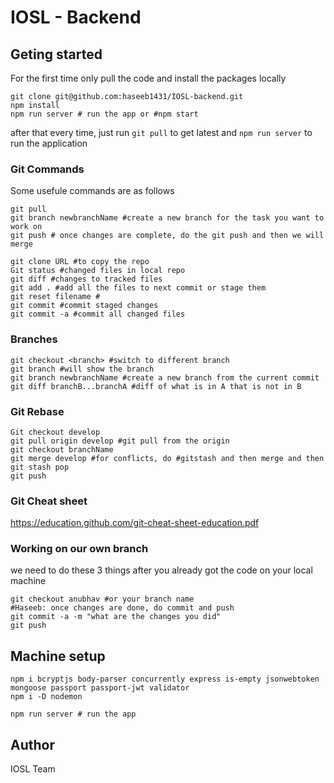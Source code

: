 # IOSL - Backend 


## Geting started

For the first time only pull the code and install the packages locally
```
git clone git@github.com:haseeb1431/IOSL-backend.git
npm install
npm run server # run the app or #npm start
```
after that every time, just run `git pull` to get latest and `npm run server` to run the application



### Git Commands
Some usefule commands are as follows
```
git pull
git branch newbranchName #create a new branch for the task you want to work on 
git push # once changes are complete, do the git push and then we will merge

git clone URL #to copy the repo
Git status #changed files in local repo
git diff #changes to tracked files
git add . #add all the files to next commit or stage them
git reset filename #
git commit #commit staged changes
git commit -a #commit all changed files
```
### Branches
```git branch -av #list all branches
git checkout <branch> #switch to different branch
git branch #will show the branch
git branch newbranchName #create a new branch from the current commit
git diff branchB...branchA #diff of what is in A that is not in B 
```

### Git Rebase
```
Git checkout develop
git pull origin develop #git pull from the origin
git checkout branchName
git merge develop #for conflicts, do #gitstash and then merge and then git stash pop
git push
```

### Git Cheat sheet
https://education.github.com/git-cheat-sheet-education.pdf

### Working on our own branch
we need to do these 3 things after you already got the code on your local machine
```git pull
git checkout anubhav #or your branch name
#Haseeb: once changes are done, do commit and push
git commit -a -m "what are the changes you did"
git push
```

## Machine setup

```
npm i bcryptjs body-parser concurrently express is-empty jsonwebtoken mongoose passport passport-jwt validator
npm i -D nodemon

npm run server # run the app
```

## Author
IOSL Team




